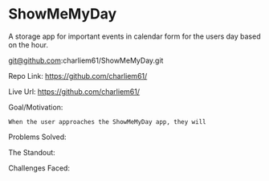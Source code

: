 # ShowMeMyDay
A storage app for important events in calendar form for the users day based on the hour.

git@github.com:charliem61/ShowMeMyDay.git


Repo Link: https://github.com/charliem61/

Live Url: https://github.com/charliem61/



Goal/Motivation:

    When the user approaches the ShowMeMyDay app, they will

Problems Solved:



The Standout:

    

Challenges Faced:

    


<img src="">

<img src="">
